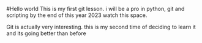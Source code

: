 #Hello world
This is my first git lesson.
i will be a pro in python, git and scripting by the end of this year 2023
watch this space.

Git is actually very interesting. this is my second time of deciding to learn it and its going better than before
